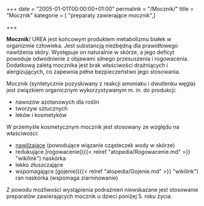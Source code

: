 +++
date = "2005-01-01T00:00:00+01:00"
permalink = "/Mocznik/"
title = "Mocznik"
kategorie = [ "preparaty zawierające mocznik",]

+++

**Mocznik**/ UREA jest końcowym produktem metabolizmu białek w organizmie człowieka. Jest substancją niezbędną dla prawidłowego nawilżenia skóry. Występuje on naturalnie w skórze, a jego deficyt powoduje odwodnienie z objawami silnego przesuszenia i rogowacenia. Dodatkową zaletą mocznika jest brak właściwości drażniących i alergizujących, co zapewnia pełne bezpieczeństwo jego stosowania.

Mocznik (syntetycznie pozyskiwany z reakcji amoniaku i dwutlenku węgla) jest związkiem organicznym wykorzystywanym m. in. do produkcji:

-   nawozów azotanowych dla roślin
-   tworzyw sztucznych
-   leków i kosmetyków

W przemyśle kosmetycznym mocznik jest stosowany ze względu na właściwości:

-   [nawilżające](/atopedia/Nawilżanie "wikilink") (powodujące wiązanie cząsteczek wody w skórze)
-   redukujące [rogowacenie]({{< relref "atopedia/Rogowacenie.md" >}} "wikilink") naskórka
-   lekko złuszczające
-   wspomagające [gojenie]({{< relref "atopedia/Gojenie.md" >}} "wikilink") ran naskórka (wspomaga ziarninowanie)

Z powodu możliwości wystąpienia podrażnień niewskazane jest stosowanie preparatów zawierających mocznik u dzieci poniżej 5. roku życia.
